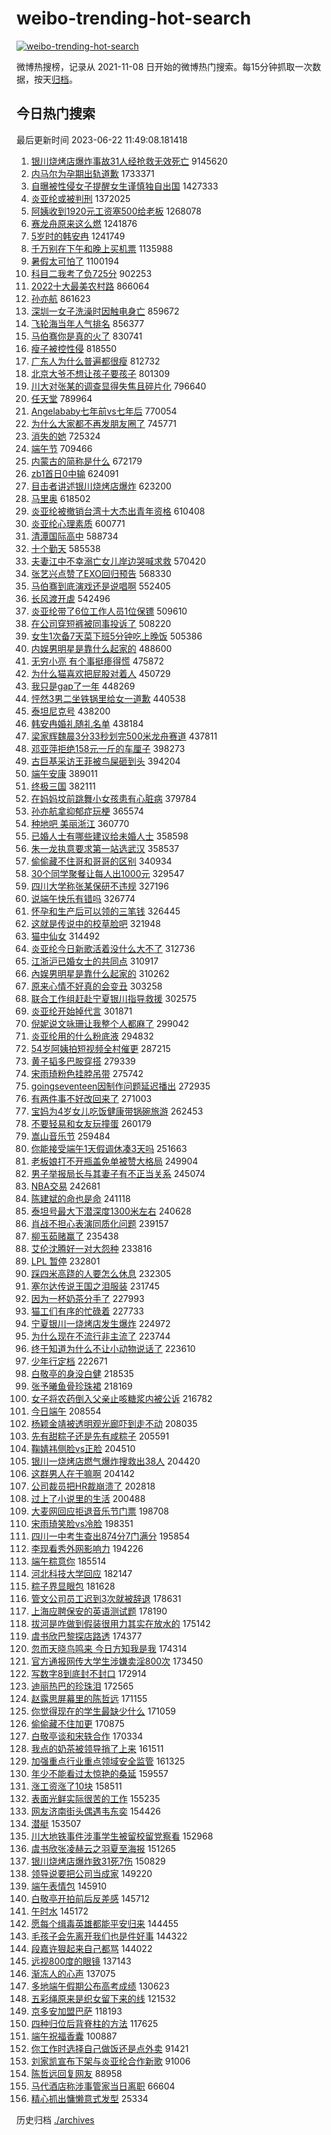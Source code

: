 # weibo-trending-hot-search

[![weibo-trending-hot-search](https://github.com/ameizi/weibo-trending-hot-search/actions/workflows/ci.yml/badge.svg)](https://github.com/ameizi/weibo-trending-hot-search/actions/workflows/ci.yml)

微博热搜榜，记录从 2021-11-08 日开始的微博热门搜索。每15分钟抓取一次数据，按天[归档](./archives)。

## 今日热门搜索

<!-- BEGIN --> 
最后更新时间 2023-06-22 11:49:08.181418 
1. [银川烧烤店爆炸事故31人经抢救无效死亡](https://s.weibo.com/weibo?q=%23%E9%93%B6%E5%B7%9D%E7%83%A7%E7%83%A4%E5%BA%97%E7%88%86%E7%82%B8%E4%BA%8B%E6%95%8531%E4%BA%BA%E7%BB%8F%E6%8A%A2%E6%95%91%E6%97%A0%E6%95%88%E6%AD%BB%E4%BA%A1%23&t=31&band_rank=1&Refer=top) 9145620
1. [内马尔为孕期出轨道歉](https://s.weibo.com/weibo?q=%E5%86%85%E9%A9%AC%E5%B0%94%E4%B8%BA%E5%AD%95%E6%9C%9F%E5%87%BA%E8%BD%A8%E9%81%93%E6%AD%89&t=31&band_rank=10&Refer=top) 1733371
1. [自曝被性侵女子提醒女生谨慎独自出国](https://s.weibo.com/weibo?q=%23%E8%87%AA%E6%9B%9D%E8%A2%AB%E6%80%A7%E4%BE%B5%E5%A5%B3%E5%AD%90%E6%8F%90%E9%86%92%E5%A5%B3%E7%94%9F%E8%B0%A8%E6%85%8E%E7%8B%AC%E8%87%AA%E5%87%BA%E5%9B%BD%23&t=31&band_rank=1&Refer=top) 1427333
1. [炎亚纶或被判刑](https://s.weibo.com/weibo?q=%23%E7%82%8E%E4%BA%9A%E7%BA%B6%E6%88%96%E8%A2%AB%E5%88%A4%E5%88%91%23&t=31&band_rank=1&Refer=top) 1372025
1. [阿姨收到1920元工资塞500给老板](https://s.weibo.com/weibo?q=%23%E9%98%BF%E5%A7%A8%E6%94%B6%E5%88%B01920%E5%85%83%E5%B7%A5%E8%B5%84%E5%A1%9E500%E7%BB%99%E8%80%81%E6%9D%BF%23&t=31&band_rank=2&Refer=top) 1268078
1. [赛龙舟原来这么燃](https://s.weibo.com/weibo?q=%23%E8%B5%9B%E9%BE%99%E8%88%9F%E5%8E%9F%E6%9D%A5%E8%BF%99%E4%B9%88%E7%87%83%23&t=31&band_rank=3&Refer=top) 1241876
1. [5岁时的韩安冉](https://s.weibo.com/weibo?q=%235%E5%B2%81%E6%97%B6%E7%9A%84%E9%9F%A9%E5%AE%89%E5%86%89%23&t=31&band_rank=5&Refer=top) 1241749
1. [千万别在下午和晚上买机票](https://s.weibo.com/weibo?q=%23%E5%8D%83%E4%B8%87%E5%88%AB%E5%9C%A8%E4%B8%8B%E5%8D%88%E5%92%8C%E6%99%9A%E4%B8%8A%E4%B9%B0%E6%9C%BA%E7%A5%A8%23&t=31&band_rank=14&Refer=top) 1135988
1. [暑假太可怕了](https://s.weibo.com/weibo?q=%E6%9A%91%E5%81%87%E5%A4%AA%E5%8F%AF%E6%80%95%E4%BA%86&t=31&band_rank=12&Refer=top) 1100194
1. [科目二我考了负725分](https://s.weibo.com/weibo?q=%23%E7%A7%91%E7%9B%AE%E4%BA%8C%E6%88%91%E8%80%83%E4%BA%86%E8%B4%9F725%E5%88%86%23&t=31&band_rank=2&Refer=top) 902253
1. [2022十大最美农村路](https://s.weibo.com/weibo?q=%232022%E5%8D%81%E5%A4%A7%E6%9C%80%E7%BE%8E%E5%86%9C%E6%9D%91%E8%B7%AF%23&t=31&band_rank=3&Refer=top) 866064
1. [孙亦航](https://s.weibo.com/weibo?q=%E5%AD%99%E4%BA%A6%E8%88%AA&t=31&band_rank=4&Refer=top) 861623
1. [深圳一女子洗澡时因触电身亡](https://s.weibo.com/weibo?q=%23%E6%B7%B1%E5%9C%B3%E4%B8%80%E5%A5%B3%E5%AD%90%E6%B4%97%E6%BE%A1%E6%97%B6%E5%9B%A0%E8%A7%A6%E7%94%B5%E8%BA%AB%E4%BA%A1%23&t=31&band_rank=5&Refer=top) 859672
1. [飞轮海当年人气排名](https://s.weibo.com/weibo?q=%23%E9%A3%9E%E8%BD%AE%E6%B5%B7%E5%BD%93%E5%B9%B4%E4%BA%BA%E6%B0%94%E6%8E%92%E5%90%8D%23&t=31&band_rank=6&Refer=top) 856377
1. [马伯骞你是真的火了](https://s.weibo.com/weibo?q=%23%E9%A9%AC%E4%BC%AF%E9%AA%9E%E4%BD%A0%E6%98%AF%E7%9C%9F%E7%9A%84%E7%81%AB%E4%BA%86%23&t=31&band_rank=28&Refer=top) 830741
1. [瘦子被控性侵](https://s.weibo.com/weibo?q=%23%E7%98%A6%E5%AD%90%E8%A2%AB%E6%8E%A7%E6%80%A7%E4%BE%B5%23&t=31&band_rank=27&Refer=top) 818550
1. [广东人为什么普遍都很瘦](https://s.weibo.com/weibo?q=%23%E5%B9%BF%E4%B8%9C%E4%BA%BA%E4%B8%BA%E4%BB%80%E4%B9%88%E6%99%AE%E9%81%8D%E9%83%BD%E5%BE%88%E7%98%A6%23&t=31&band_rank=14&Refer=top) 812732
1. [北京大爷不想让孩子要孩子](https://s.weibo.com/weibo?q=%23%E5%8C%97%E4%BA%AC%E5%A4%A7%E7%88%B7%E4%B8%8D%E6%83%B3%E8%AE%A9%E5%AD%A9%E5%AD%90%E8%A6%81%E5%AD%A9%E5%AD%90%23&t=31&band_rank=42&Refer=top) 801309
1. [川大对张某的调查显得失焦且碎片化](https://s.weibo.com/weibo?q=%23%E5%B7%9D%E5%A4%A7%E5%AF%B9%E5%BC%A0%E6%9F%90%E7%9A%84%E8%B0%83%E6%9F%A5%E6%98%BE%E5%BE%97%E5%A4%B1%E7%84%A6%E4%B8%94%E7%A2%8E%E7%89%87%E5%8C%96%23&t=31&band_rank=16&Refer=top) 796640
1. [任天堂](https://s.weibo.com/weibo?q=%E4%BB%BB%E5%A4%A9%E5%A0%82&t=31&band_rank=7&Refer=top) 789964
1. [Angelababy七年前vs七年后](https://s.weibo.com/weibo?q=%23Angelababy%E4%B8%83%E5%B9%B4%E5%89%8Dvs%E4%B8%83%E5%B9%B4%E5%90%8E%23&t=31&band_rank=40&Refer=top) 770054
1. [为什么大家都不再发朋友圈了](https://s.weibo.com/weibo?q=%23%E4%B8%BA%E4%BB%80%E4%B9%88%E5%A4%A7%E5%AE%B6%E9%83%BD%E4%B8%8D%E5%86%8D%E5%8F%91%E6%9C%8B%E5%8F%8B%E5%9C%88%E4%BA%86%23&t=31&band_rank=29&Refer=top) 745771
1. [消失的她](https://s.weibo.com/weibo?q=%E6%B6%88%E5%A4%B1%E7%9A%84%E5%A5%B9&t=31&band_rank=8&Refer=top) 725324
1. [端午节](https://s.weibo.com/weibo?q=%E7%AB%AF%E5%8D%88%E8%8A%82&t=31&band_rank=2&Refer=top) 709466
1. [内蒙古的简称是什么](https://s.weibo.com/weibo?q=%23%E5%86%85%E8%92%99%E5%8F%A4%E7%9A%84%E7%AE%80%E7%A7%B0%E6%98%AF%E4%BB%80%E4%B9%88%23&t=31&band_rank=7&Refer=top) 672179
1. [zb1首日0中输](https://s.weibo.com/weibo?q=%23zb1%E9%A6%96%E6%97%A50%E4%B8%AD%E8%BE%93%23&t=31&band_rank=32&Refer=top) 624091
1. [目击者讲述银川烧烤店爆炸](https://s.weibo.com/weibo?q=%23%E7%9B%AE%E5%87%BB%E8%80%85%E8%AE%B2%E8%BF%B0%E9%93%B6%E5%B7%9D%E7%83%A7%E7%83%A4%E5%BA%97%E7%88%86%E7%82%B8%23&t=31&band_rank=39&Refer=top) 623200
1. [马里奥](https://s.weibo.com/weibo?q=%E9%A9%AC%E9%87%8C%E5%A5%A5&t=31&band_rank=18&Refer=top) 618502
1. [炎亚纶被撤销台湾十大杰出青年资格](https://s.weibo.com/weibo?q=%23%E7%82%8E%E4%BA%9A%E7%BA%B6%E8%A2%AB%E6%92%A4%E9%94%80%E5%8F%B0%E6%B9%BE%E5%8D%81%E5%A4%A7%E6%9D%B0%E5%87%BA%E9%9D%92%E5%B9%B4%E8%B5%84%E6%A0%BC%23&t=31&band_rank=22&Refer=top) 610408
1. [炎亚纶心理素质](https://s.weibo.com/weibo?q=%23%E7%82%8E%E4%BA%9A%E7%BA%B6%E5%BF%83%E7%90%86%E7%B4%A0%E8%B4%A8%23&t=31&band_rank=22&Refer=top) 600771
1. [清潭国际高中](https://s.weibo.com/weibo?q=%E6%B8%85%E6%BD%AD%E5%9B%BD%E9%99%85%E9%AB%98%E4%B8%AD&t=31&band_rank=9&Refer=top) 588734
1. [十个勤天](https://s.weibo.com/weibo?q=%E5%8D%81%E4%B8%AA%E5%8B%A4%E5%A4%A9&t=31&band_rank=30&Refer=top) 585538
1. [夫妻江中不幸溺亡女儿岸边哭喊求救](https://s.weibo.com/weibo?q=%23%E5%A4%AB%E5%A6%BB%E6%B1%9F%E4%B8%AD%E4%B8%8D%E5%B9%B8%E6%BA%BA%E4%BA%A1%E5%A5%B3%E5%84%BF%E5%B2%B8%E8%BE%B9%E5%93%AD%E5%96%8A%E6%B1%82%E6%95%91%23&t=31&band_rank=8&Refer=top) 570420
1. [张艺兴点赞了EXO回归预告](https://s.weibo.com/weibo?q=%23%E5%BC%A0%E8%89%BA%E5%85%B4%E7%82%B9%E8%B5%9E%E4%BA%86EXO%E5%9B%9E%E5%BD%92%E9%A2%84%E5%91%8A%23&t=31&band_rank=8&Refer=top) 568330
1. [马伯骞到底演戏还是说唱啊](https://s.weibo.com/weibo?q=%23%E9%A9%AC%E4%BC%AF%E9%AA%9E%E5%88%B0%E5%BA%95%E6%BC%94%E6%88%8F%E8%BF%98%E6%98%AF%E8%AF%B4%E5%94%B1%E5%95%8A%23&t=31&band_rank=18&Refer=top) 552405
1. [长风渡开虐](https://s.weibo.com/weibo?q=%23%E9%95%BF%E9%A3%8E%E6%B8%A1%E5%BC%80%E8%99%90%23&t=31&band_rank=10&Refer=top) 542496
1. [炎亚纶带了6位工作人员1位保镖](https://s.weibo.com/weibo?q=%23%E7%82%8E%E4%BA%9A%E7%BA%B6%E5%B8%A6%E4%BA%866%E4%BD%8D%E5%B7%A5%E4%BD%9C%E4%BA%BA%E5%91%981%E4%BD%8D%E4%BF%9D%E9%95%96%23&t=31&band_rank=11&Refer=top) 509610
1. [在公司穿短裤被同事投诉了](https://s.weibo.com/weibo?q=%23%E5%9C%A8%E5%85%AC%E5%8F%B8%E7%A9%BF%E7%9F%AD%E8%A3%A4%E8%A2%AB%E5%90%8C%E4%BA%8B%E6%8A%95%E8%AF%89%E4%BA%86%23&t=31&band_rank=37&Refer=top) 508220
1. [女生1次备7天菜下班5分钟吃上晚饭](https://s.weibo.com/weibo?q=%23%E5%A5%B3%E7%94%9F1%E6%AC%A1%E5%A4%877%E5%A4%A9%E8%8F%9C%E4%B8%8B%E7%8F%AD5%E5%88%86%E9%92%9F%E5%90%83%E4%B8%8A%E6%99%9A%E9%A5%AD%23&t=31&band_rank=16&Refer=top) 505386
1. [内娱男明星是靠什么起家的](https://s.weibo.com/weibo?q=%23%E5%86%85%E5%A8%B1%E7%94%B7%E6%98%8E%E6%98%9F%E6%98%AF%E9%9D%A0%E4%BB%80%E4%B9%88%E8%B5%B7%E5%AE%B6%E7%9A%84%23&t=31&band_rank=13&Refer=top) 488600
1. [无穷小亮 有个事挺瘆得慌](https://s.weibo.com/weibo?q=%E6%97%A0%E7%A9%B7%E5%B0%8F%E4%BA%AE%20%E6%9C%89%E4%B8%AA%E4%BA%8B%E6%8C%BA%E7%98%86%E5%BE%97%E6%85%8C&t=31&band_rank=31&Refer=top) 475872
1. [为什么猫喜欢把屁股对着人](https://s.weibo.com/weibo?q=%23%E4%B8%BA%E4%BB%80%E4%B9%88%E7%8C%AB%E5%96%9C%E6%AC%A2%E6%8A%8A%E5%B1%81%E8%82%A1%E5%AF%B9%E7%9D%80%E4%BA%BA%23&t=31&band_rank=16&Refer=top) 450729
1. [我只是gap了一年](https://s.weibo.com/weibo?q=%E6%88%91%E5%8F%AA%E6%98%AFgap%E4%BA%86%E4%B8%80%E5%B9%B4&t=31&band_rank=13&Refer=top) 448269
1. [怦然3男二坐铁锅里给女一道歉](https://s.weibo.com/weibo?q=%23%E6%80%A6%E7%84%B63%E7%94%B7%E4%BA%8C%E5%9D%90%E9%93%81%E9%94%85%E9%87%8C%E7%BB%99%E5%A5%B3%E4%B8%80%E9%81%93%E6%AD%89%23&t=31&band_rank=14&Refer=top) 440538
1. [泰坦尼克号](https://s.weibo.com/weibo?q=%E6%B3%B0%E5%9D%A6%E5%B0%BC%E5%85%8B%E5%8F%B7&t=31&band_rank=15&Refer=top) 438200
1. [韩安冉婚礼随礼名单](https://s.weibo.com/weibo?q=%23%E9%9F%A9%E5%AE%89%E5%86%89%E5%A9%9A%E7%A4%BC%E9%9A%8F%E7%A4%BC%E5%90%8D%E5%8D%95%23&t=31&band_rank=13&Refer=top) 438184
1. [梁家辉魏晨3分33秒划完500米龙舟赛道](https://s.weibo.com/weibo?q=%23%E6%A2%81%E5%AE%B6%E8%BE%89%E9%AD%8F%E6%99%A83%E5%88%8633%E7%A7%92%E5%88%92%E5%AE%8C500%E7%B1%B3%E9%BE%99%E8%88%9F%E8%B5%9B%E9%81%93%23&t=31&band_rank=31&Refer=top) 437811
1. [邓亚萍拒绝158元一斤的车厘子](https://s.weibo.com/weibo?q=%23%E9%82%93%E4%BA%9A%E8%90%8D%E6%8B%92%E7%BB%9D158%E5%85%83%E4%B8%80%E6%96%A4%E7%9A%84%E8%BD%A6%E5%8E%98%E5%AD%90%23&t=31&band_rank=17&Refer=top) 398273
1. [古巨基采访王菲被鸟屎砸到头](https://s.weibo.com/weibo?q=%23%E5%8F%A4%E5%B7%A8%E5%9F%BA%E9%87%87%E8%AE%BF%E7%8E%8B%E8%8F%B2%E8%A2%AB%E9%B8%9F%E5%B1%8E%E7%A0%B8%E5%88%B0%E5%A4%B4%23&t=31&band_rank=13&Refer=top) 394204
1. [端午安康](https://s.weibo.com/weibo?q=%E7%AB%AF%E5%8D%88%E5%AE%89%E5%BA%B7&t=31&band_rank=7&Refer=top) 389011
1. [终极三国](https://s.weibo.com/weibo?q=%E7%BB%88%E6%9E%81%E4%B8%89%E5%9B%BD&t=31&band_rank=26&Refer=top) 382111
1. [在妈妈坟前跳舞小女孩患有心脏病](https://s.weibo.com/weibo?q=%23%E5%9C%A8%E5%A6%88%E5%A6%88%E5%9D%9F%E5%89%8D%E8%B7%B3%E8%88%9E%E5%B0%8F%E5%A5%B3%E5%AD%A9%E6%82%A3%E6%9C%89%E5%BF%83%E8%84%8F%E7%97%85%23&t=31&band_rank=47&Refer=top) 379784
1. [孙亦航拿抑郁症玩梗](https://s.weibo.com/weibo?q=%23%E5%AD%99%E4%BA%A6%E8%88%AA%E6%8B%BF%E6%8A%91%E9%83%81%E7%97%87%E7%8E%A9%E6%A2%97%23&t=31&band_rank=49&Refer=top) 365574
1. [种地吧 美丽浙江](https://s.weibo.com/weibo?q=%E7%A7%8D%E5%9C%B0%E5%90%A7%20%E7%BE%8E%E4%B8%BD%E6%B5%99%E6%B1%9F&t=31&band_rank=44&Refer=top) 360770
1. [已婚人士有哪些建议给未婚人士](https://s.weibo.com/weibo?q=%23%E5%B7%B2%E5%A9%9A%E4%BA%BA%E5%A3%AB%E6%9C%89%E5%93%AA%E4%BA%9B%E5%BB%BA%E8%AE%AE%E7%BB%99%E6%9C%AA%E5%A9%9A%E4%BA%BA%E5%A3%AB%23&t=31&band_rank=36&Refer=top) 358598
1. [朱一龙执意要求第一站选武汉](https://s.weibo.com/weibo?q=%23%E6%9C%B1%E4%B8%80%E9%BE%99%E6%89%A7%E6%84%8F%E8%A6%81%E6%B1%82%E7%AC%AC%E4%B8%80%E7%AB%99%E9%80%89%E6%AD%A6%E6%B1%89%23&t=31&band_rank=19&Refer=top) 358537
1. [偷偷藏不住哥和哥哥的区别](https://s.weibo.com/weibo?q=%23%E5%81%B7%E5%81%B7%E8%97%8F%E4%B8%8D%E4%BD%8F%E5%93%A5%E5%92%8C%E5%93%A5%E5%93%A5%E7%9A%84%E5%8C%BA%E5%88%AB%23&t=31&band_rank=19&Refer=top) 340934
1. [30个同学聚餐让每人出1000元](https://s.weibo.com/weibo?q=%2330%E4%B8%AA%E5%90%8C%E5%AD%A6%E8%81%9A%E9%A4%90%E8%AE%A9%E6%AF%8F%E4%BA%BA%E5%87%BA1000%E5%85%83%23&t=31&band_rank=21&Refer=top) 329547
1. [四川大学称张某保研不违规](https://s.weibo.com/weibo?q=%23%E5%9B%9B%E5%B7%9D%E5%A4%A7%E5%AD%A6%E7%A7%B0%E5%BC%A0%E6%9F%90%E4%BF%9D%E7%A0%94%E4%B8%8D%E8%BF%9D%E8%A7%84%23&t=31&band_rank=20&Refer=top) 327196
1. [说端午快乐有错吗](https://s.weibo.com/weibo?q=%23%E8%AF%B4%E7%AB%AF%E5%8D%88%E5%BF%AB%E4%B9%90%E6%9C%89%E9%94%99%E5%90%97%23&t=31&band_rank=25&Refer=top) 326774
1. [怀孕和生产后可以领的三笔钱](https://s.weibo.com/weibo?q=%E6%80%80%E5%AD%95%E5%92%8C%E7%94%9F%E4%BA%A7%E5%90%8E%E5%8F%AF%E4%BB%A5%E9%A2%86%E7%9A%84%E4%B8%89%E7%AC%94%E9%92%B1&t=31&band_rank=21&Refer=top) 326445
1. [这就是传说中的校草脸吧](https://s.weibo.com/weibo?q=%23%E8%BF%99%E5%B0%B1%E6%98%AF%E4%BC%A0%E8%AF%B4%E4%B8%AD%E7%9A%84%E6%A0%A1%E8%8D%89%E8%84%B8%E5%90%A7%23&t=31&band_rank=23&Refer=top) 321948
1. [猫中仙女](https://s.weibo.com/weibo?q=%E7%8C%AB%E4%B8%AD%E4%BB%99%E5%A5%B3&t=31&band_rank=24&Refer=top) 314492
1. [炎亚纶今日新歌活着没什么大不了](https://s.weibo.com/weibo?q=%23%E7%82%8E%E4%BA%9A%E7%BA%B6%E4%BB%8A%E6%97%A5%E6%96%B0%E6%AD%8C%E6%B4%BB%E7%9D%80%E6%B2%A1%E4%BB%80%E4%B9%88%E5%A4%A7%E4%B8%8D%E4%BA%86%23&t=31&band_rank=25&Refer=top) 312736
1. [江浙沪已婚女士的共同点](https://s.weibo.com/weibo?q=%23%E6%B1%9F%E6%B5%99%E6%B2%AA%E5%B7%B2%E5%A9%9A%E5%A5%B3%E5%A3%AB%E7%9A%84%E5%85%B1%E5%90%8C%E7%82%B9%23&t=31&band_rank=27&Refer=top) 310917
1. [內娱男明星是靠什么起家的](https://s.weibo.com/weibo?q=%23%E5%85%A7%E5%A8%B1%E7%94%B7%E6%98%8E%E6%98%9F%E6%98%AF%E9%9D%A0%E4%BB%80%E4%B9%88%E8%B5%B7%E5%AE%B6%E7%9A%84%23&t=31&band_rank=20&Refer=top) 310262
1. [原来心情不好真的会变丑](https://s.weibo.com/weibo?q=%23%E5%8E%9F%E6%9D%A5%E5%BF%83%E6%83%85%E4%B8%8D%E5%A5%BD%E7%9C%9F%E7%9A%84%E4%BC%9A%E5%8F%98%E4%B8%91%23&t=31&band_rank=22&Refer=top) 303258
1. [联合工作组赶赴宁夏银川指导救援](https://s.weibo.com/weibo?q=%23%E8%81%94%E5%90%88%E5%B7%A5%E4%BD%9C%E7%BB%84%E8%B5%B6%E8%B5%B4%E5%AE%81%E5%A4%8F%E9%93%B6%E5%B7%9D%E6%8C%87%E5%AF%BC%E6%95%91%E6%8F%B4%23&t=31&band_rank=46&Refer=top) 302575
1. [炎亚纶开始掉代言](https://s.weibo.com/weibo?q=%23%E7%82%8E%E4%BA%9A%E7%BA%B6%E5%BC%80%E5%A7%8B%E6%8E%89%E4%BB%A3%E8%A8%80%23&t=31&band_rank=28&Refer=top) 301871
1. [倪妮说文咏珊让我整个人都麻了](https://s.weibo.com/weibo?q=%23%E5%80%AA%E5%A6%AE%E8%AF%B4%E6%96%87%E5%92%8F%E7%8F%8A%E8%AE%A9%E6%88%91%E6%95%B4%E4%B8%AA%E4%BA%BA%E9%83%BD%E9%BA%BB%E4%BA%86%23&t=31&band_rank=29&Refer=top) 299042
1. [炎亚纶用的什么粉底液](https://s.weibo.com/weibo?q=%23%E7%82%8E%E4%BA%9A%E7%BA%B6%E7%94%A8%E7%9A%84%E4%BB%80%E4%B9%88%E7%B2%89%E5%BA%95%E6%B6%B2%23&t=31&band_rank=31&Refer=top) 294832
1. [54岁阿姨拍短视频全村催更](https://s.weibo.com/weibo?q=%2354%E5%B2%81%E9%98%BF%E5%A7%A8%E6%8B%8D%E7%9F%AD%E8%A7%86%E9%A2%91%E5%85%A8%E6%9D%91%E5%82%AC%E6%9B%B4%23&t=31&band_rank=30&Refer=top) 287215
1. [黄子韬多巴胺穿搭](https://s.weibo.com/weibo?q=%23%E9%BB%84%E5%AD%90%E9%9F%AC%E5%A4%9A%E5%B7%B4%E8%83%BA%E7%A9%BF%E6%90%AD%23&t=31&band_rank=31&Refer=top) 279339
1. [宋雨琦粉色挂脖吊带](https://s.weibo.com/weibo?q=%23%E5%AE%8B%E9%9B%A8%E7%90%A6%E7%B2%89%E8%89%B2%E6%8C%82%E8%84%96%E5%90%8A%E5%B8%A6%23&t=31&band_rank=26&Refer=top) 275742
1. [goingseventeen因制作问题延迟播出](https://s.weibo.com/weibo?q=%23goingseventeen%E5%9B%A0%E5%88%B6%E4%BD%9C%E9%97%AE%E9%A2%98%E5%BB%B6%E8%BF%9F%E6%92%AD%E5%87%BA%23&t=31&band_rank=33&Refer=top) 272935
1. [有两件事不好改回来了](https://s.weibo.com/weibo?q=%E6%9C%89%E4%B8%A4%E4%BB%B6%E4%BA%8B%E4%B8%8D%E5%A5%BD%E6%94%B9%E5%9B%9E%E6%9D%A5%E4%BA%86&t=31&band_rank=34&Refer=top) 271003
1. [宝妈为4岁女儿吃饭健康带锅碗旅游](https://s.weibo.com/weibo?q=%23%E5%AE%9D%E5%A6%88%E4%B8%BA4%E5%B2%81%E5%A5%B3%E5%84%BF%E5%90%83%E9%A5%AD%E5%81%A5%E5%BA%B7%E5%B8%A6%E9%94%85%E7%A2%97%E6%97%85%E6%B8%B8%23&t=31&band_rank=28&Refer=top) 262453
1. [不要轻易和女友玩撞蛋](https://s.weibo.com/weibo?q=%23%E4%B8%8D%E8%A6%81%E8%BD%BB%E6%98%93%E5%92%8C%E5%A5%B3%E5%8F%8B%E7%8E%A9%E6%92%9E%E8%9B%8B%23&t=31&band_rank=29&Refer=top) 260179
1. [嵩山音乐节](https://s.weibo.com/weibo?q=%E5%B5%A9%E5%B1%B1%E9%9F%B3%E4%B9%90%E8%8A%82&t=31&band_rank=32&Refer=top) 259484
1. [你能接受端午1天假调休凑3天吗](https://s.weibo.com/weibo?q=%23%E4%BD%A0%E8%83%BD%E6%8E%A5%E5%8F%97%E7%AB%AF%E5%8D%881%E5%A4%A9%E5%81%87%E8%B0%83%E4%BC%91%E5%87%913%E5%A4%A9%E5%90%97%23&t=31&band_rank=29&Refer=top) 251663
1. [老板娘打不开瓶盖免单被赞大格局](https://s.weibo.com/weibo?q=%23%E8%80%81%E6%9D%BF%E5%A8%98%E6%89%93%E4%B8%8D%E5%BC%80%E7%93%B6%E7%9B%96%E5%85%8D%E5%8D%95%E8%A2%AB%E8%B5%9E%E5%A4%A7%E6%A0%BC%E5%B1%80%23&t=31&band_rank=26&Refer=top) 249904
1. [男子举报局长与其妻子有不正当关系](https://s.weibo.com/weibo?q=%23%E7%94%B7%E5%AD%90%E4%B8%BE%E6%8A%A5%E5%B1%80%E9%95%BF%E4%B8%8E%E5%85%B6%E5%A6%BB%E5%AD%90%E6%9C%89%E4%B8%8D%E6%AD%A3%E5%BD%93%E5%85%B3%E7%B3%BB%23&t=31&band_rank=35&Refer=top) 245074
1. [NBA交易](https://s.weibo.com/weibo?q=%23NBA%E4%BA%A4%E6%98%93%23&t=31&band_rank=31&Refer=top) 242681
1. [陈建斌的命也是命](https://s.weibo.com/weibo?q=%23%E9%99%88%E5%BB%BA%E6%96%8C%E7%9A%84%E5%91%BD%E4%B9%9F%E6%98%AF%E5%91%BD%23&t=31&band_rank=36&Refer=top) 241118
1. [泰坦号最大下潜深度1300米左右](https://s.weibo.com/weibo?q=%E6%B3%B0%E5%9D%A6%E5%8F%B7%E6%9C%80%E5%A4%A7%E4%B8%8B%E6%BD%9C%E6%B7%B1%E5%BA%A61300%E7%B1%B3%E5%B7%A6%E5%8F%B3&t=31&band_rank=39&Refer=top) 240628
1. [肖战不担心表演同质化问题](https://s.weibo.com/weibo?q=%23%E8%82%96%E6%88%98%E4%B8%8D%E6%8B%85%E5%BF%83%E8%A1%A8%E6%BC%94%E5%90%8C%E8%B4%A8%E5%8C%96%E9%97%AE%E9%A2%98%23&t=31&band_rank=24&Refer=top) 239157
1. [柳玉茹赌赢了](https://s.weibo.com/weibo?q=%23%E6%9F%B3%E7%8E%89%E8%8C%B9%E8%B5%8C%E8%B5%A2%E4%BA%86%23&t=31&band_rank=26&Refer=top) 235438
1. [艾伦沈腾好一对大怨种](https://s.weibo.com/weibo?q=%23%E8%89%BE%E4%BC%A6%E6%B2%88%E8%85%BE%E5%A5%BD%E4%B8%80%E5%AF%B9%E5%A4%A7%E6%80%A8%E7%A7%8D%23&t=31&band_rank=27&Refer=top) 233816
1. [LPL 暂停](https://s.weibo.com/weibo?q=LPL%20%E6%9A%82%E5%81%9C&t=31&band_rank=37&Refer=top) 232801
1. [踩四米高跷的人要怎么休息](https://s.weibo.com/weibo?q=%23%E8%B8%A9%E5%9B%9B%E7%B1%B3%E9%AB%98%E8%B7%B7%E7%9A%84%E4%BA%BA%E8%A6%81%E6%80%8E%E4%B9%88%E4%BC%91%E6%81%AF%23&t=31&band_rank=33&Refer=top) 232305
1. [塞尔达传说王国之泪服装](https://s.weibo.com/weibo?q=%E5%A1%9E%E5%B0%94%E8%BE%BE%E4%BC%A0%E8%AF%B4%E7%8E%8B%E5%9B%BD%E4%B9%8B%E6%B3%AA%E6%9C%8D%E8%A3%85&t=31&band_rank=38&Refer=top) 231745
1. [因为一杯奶茶分手了](https://s.weibo.com/weibo?q=%E5%9B%A0%E4%B8%BA%E4%B8%80%E6%9D%AF%E5%A5%B6%E8%8C%B6%E5%88%86%E6%89%8B%E4%BA%86&t=31&band_rank=38&Refer=top) 227993
1. [猫工们有序的忙碌着](https://s.weibo.com/weibo?q=%E7%8C%AB%E5%B7%A5%E4%BB%AC%E6%9C%89%E5%BA%8F%E7%9A%84%E5%BF%99%E7%A2%8C%E7%9D%80&t=31&band_rank=32&Refer=top) 227733
1. [宁夏银川一烧烤店发生爆炸](https://s.weibo.com/weibo?q=%23%E5%AE%81%E5%A4%8F%E9%93%B6%E5%B7%9D%E4%B8%80%E7%83%A7%E7%83%A4%E5%BA%97%E5%8F%91%E7%94%9F%E7%88%86%E7%82%B8%23&t=31&band_rank=32&Refer=top) 224972
1. [为什么现在不流行非主流了](https://s.weibo.com/weibo?q=%23%E4%B8%BA%E4%BB%80%E4%B9%88%E7%8E%B0%E5%9C%A8%E4%B8%8D%E6%B5%81%E8%A1%8C%E9%9D%9E%E4%B8%BB%E6%B5%81%E4%BA%86%23&t=31&band_rank=41&Refer=top) 223744
1. [终于知道为什么不让小动物说话了](https://s.weibo.com/weibo?q=%E7%BB%88%E4%BA%8E%E7%9F%A5%E9%81%93%E4%B8%BA%E4%BB%80%E4%B9%88%E4%B8%8D%E8%AE%A9%E5%B0%8F%E5%8A%A8%E7%89%A9%E8%AF%B4%E8%AF%9D%E4%BA%86&t=31&band_rank=31&Refer=top) 223610
1. [少年行定档](https://s.weibo.com/weibo?q=%23%E5%B0%91%E5%B9%B4%E8%A1%8C%E5%AE%9A%E6%A1%A3%23&t=31&band_rank=50&Refer=top) 222671
1. [白敬亭的身没白健](https://s.weibo.com/weibo?q=%23%E7%99%BD%E6%95%AC%E4%BA%AD%E7%9A%84%E8%BA%AB%E6%B2%A1%E7%99%BD%E5%81%A5%23&t=31&band_rank=44&Refer=top) 218535
1. [张予曦鱼骨珍珠裙](https://s.weibo.com/weibo?q=%23%E5%BC%A0%E4%BA%88%E6%9B%A6%E9%B1%BC%E9%AA%A8%E7%8F%8D%E7%8F%A0%E8%A3%99%23&t=31&band_rank=34&Refer=top) 218169
1. [女子将农药倒入父亲止咳糖浆内被公诉](https://s.weibo.com/weibo?q=%23%E5%A5%B3%E5%AD%90%E5%B0%86%E5%86%9C%E8%8D%AF%E5%80%92%E5%85%A5%E7%88%B6%E4%BA%B2%E6%AD%A2%E5%92%B3%E7%B3%96%E6%B5%86%E5%86%85%E8%A2%AB%E5%85%AC%E8%AF%89%23&t=31&band_rank=40&Refer=top) 216782
1. [今日端午](https://s.weibo.com/weibo?q=%23%E4%BB%8A%E6%97%A5%E7%AB%AF%E5%8D%88%23&t=31&band_rank=30&Refer=top) 208554
1. [杨颖金靖被透明观光廊吓到走不动](https://s.weibo.com/weibo?q=%23%E6%9D%A8%E9%A2%96%E9%87%91%E9%9D%96%E8%A2%AB%E9%80%8F%E6%98%8E%E8%A7%82%E5%85%89%E5%BB%8A%E5%90%93%E5%88%B0%E8%B5%B0%E4%B8%8D%E5%8A%A8%23&t=31&band_rank=40&Refer=top) 208035
1. [先有甜粽子还是先有咸粽子](https://s.weibo.com/weibo?q=%23%E5%85%88%E6%9C%89%E7%94%9C%E7%B2%BD%E5%AD%90%E8%BF%98%E6%98%AF%E5%85%88%E6%9C%89%E5%92%B8%E7%B2%BD%E5%AD%90%23&t=31&band_rank=45&Refer=top) 205591
1. [鞠婧祎侧脸vs正脸](https://s.weibo.com/weibo?q=%23%E9%9E%A0%E5%A9%A7%E7%A5%8E%E4%BE%A7%E8%84%B8vs%E6%AD%A3%E8%84%B8%23&t=31&band_rank=45&Refer=top) 204510
1. [银川一烧烤店燃气爆炸搜救出38人](https://s.weibo.com/weibo?q=%23%E9%93%B6%E5%B7%9D%E4%B8%80%E7%83%A7%E7%83%A4%E5%BA%97%E7%87%83%E6%B0%94%E7%88%86%E7%82%B8%E6%90%9C%E6%95%91%E5%87%BA38%E4%BA%BA%23&t=31&band_rank=41&Refer=top) 204420
1. [这群男人在干嘛啊](https://s.weibo.com/weibo?q=%23%E8%BF%99%E7%BE%A4%E7%94%B7%E4%BA%BA%E5%9C%A8%E5%B9%B2%E5%98%9B%E5%95%8A%23&t=31&band_rank=41&Refer=top) 204142
1. [公司裁员把HR裁崩溃了](https://s.weibo.com/weibo?q=%23%E5%85%AC%E5%8F%B8%E8%A3%81%E5%91%98%E6%8A%8AHR%E8%A3%81%E5%B4%A9%E6%BA%83%E4%BA%86%23&t=31&band_rank=42&Refer=top) 202818
1. [过上了小说里的生活](https://s.weibo.com/weibo?q=%E8%BF%87%E4%B8%8A%E4%BA%86%E5%B0%8F%E8%AF%B4%E9%87%8C%E7%9A%84%E7%94%9F%E6%B4%BB&t=31&band_rank=42&Refer=top) 200488
1. [大麦网回应拒退音乐节门票](https://s.weibo.com/weibo?q=%23%E5%A4%A7%E9%BA%A6%E7%BD%91%E5%9B%9E%E5%BA%94%E6%8B%92%E9%80%80%E9%9F%B3%E4%B9%90%E8%8A%82%E9%97%A8%E7%A5%A8%23&t=31&band_rank=36&Refer=top) 198708
1. [宋雨琦笑脸vs冷脸](https://s.weibo.com/weibo?q=%23%E5%AE%8B%E9%9B%A8%E7%90%A6%E7%AC%91%E8%84%B8vs%E5%86%B7%E8%84%B8%23&t=31&band_rank=35&Refer=top) 198351
1. [四川一中考生查出874分7门满分](https://s.weibo.com/weibo?q=%23%E5%9B%9B%E5%B7%9D%E4%B8%80%E4%B8%AD%E8%80%83%E7%94%9F%E6%9F%A5%E5%87%BA874%E5%88%867%E9%97%A8%E6%BB%A1%E5%88%86%23&t=31&band_rank=43&Refer=top) 195854
1. [李现看秀外网影响力](https://s.weibo.com/weibo?q=%23%E6%9D%8E%E7%8E%B0%E7%9C%8B%E7%A7%80%E5%A4%96%E7%BD%91%E5%BD%B1%E5%93%8D%E5%8A%9B%23&t=31&band_rank=36&Refer=top) 194226
1. [端午粽意你](https://s.weibo.com/weibo?q=%23%E7%AB%AF%E5%8D%88%E7%B2%BD%E6%84%8F%E4%BD%A0%23&t=31&band_rank=40&Refer=top) 185514
1. [河北科技大学回应](https://s.weibo.com/weibo?q=%23%E6%B2%B3%E5%8C%97%E7%A7%91%E6%8A%80%E5%A4%A7%E5%AD%A6%E5%9B%9E%E5%BA%94%23&t=31&band_rank=34&Refer=top) 182147
1. [粽子界显眼包](https://s.weibo.com/weibo?q=%23%E7%B2%BD%E5%AD%90%E7%95%8C%E6%98%BE%E7%9C%BC%E5%8C%85%23&t=31&band_rank=39&Refer=top) 181628
1. [管文公司员工迟到3次就被辞退](https://s.weibo.com/weibo?q=%23%E7%AE%A1%E6%96%87%E5%85%AC%E5%8F%B8%E5%91%98%E5%B7%A5%E8%BF%9F%E5%88%B03%E6%AC%A1%E5%B0%B1%E8%A2%AB%E8%BE%9E%E9%80%80%23&t=31&band_rank=40&Refer=top) 178631
1. [上海应聘保安的英语测试题](https://s.weibo.com/weibo?q=%23%E4%B8%8A%E6%B5%B7%E5%BA%94%E8%81%98%E4%BF%9D%E5%AE%89%E7%9A%84%E8%8B%B1%E8%AF%AD%E6%B5%8B%E8%AF%95%E9%A2%98%23&t=31&band_rank=43&Refer=top) 178190
1. [拔河是咋做到假装很用力其实在放水的](https://s.weibo.com/weibo?q=%23%E6%8B%94%E6%B2%B3%E6%98%AF%E5%92%8B%E5%81%9A%E5%88%B0%E5%81%87%E8%A3%85%E5%BE%88%E7%94%A8%E5%8A%9B%E5%85%B6%E5%AE%9E%E5%9C%A8%E6%94%BE%E6%B0%B4%E7%9A%84%23&t=31&band_rank=35&Refer=top) 175142
1. [虞书欣巴黎探店路透](https://s.weibo.com/weibo?q=%23%E8%99%9E%E4%B9%A6%E6%AC%A3%E5%B7%B4%E9%BB%8E%E6%8E%A2%E5%BA%97%E8%B7%AF%E9%80%8F%23&t=31&band_rank=44&Refer=top) 174377
1. [忽而天晓鸟鸣来 今日方知我是我](https://s.weibo.com/weibo?q=%E5%BF%BD%E8%80%8C%E5%A4%A9%E6%99%93%E9%B8%9F%E9%B8%A3%E6%9D%A5%20%E4%BB%8A%E6%97%A5%E6%96%B9%E7%9F%A5%E6%88%91%E6%98%AF%E6%88%91&t=31&band_rank=48&Refer=top) 174314
1. [官方通报网传大学生涉嫌卖淫800次](https://s.weibo.com/weibo?q=%23%E5%AE%98%E6%96%B9%E9%80%9A%E6%8A%A5%E7%BD%91%E4%BC%A0%E5%A4%A7%E5%AD%A6%E7%94%9F%E6%B6%89%E5%AB%8C%E5%8D%96%E6%B7%AB800%E6%AC%A1%23&t=31&band_rank=45&Refer=top) 173450
1. [写数字8到底封不封口](https://s.weibo.com/weibo?q=%23%E5%86%99%E6%95%B0%E5%AD%978%E5%88%B0%E5%BA%95%E5%B0%81%E4%B8%8D%E5%B0%81%E5%8F%A3%23&t=31&band_rank=42&Refer=top) 172914
1. [迪丽热巴的珍珠泪](https://s.weibo.com/weibo?q=%23%E8%BF%AA%E4%B8%BD%E7%83%AD%E5%B7%B4%E7%9A%84%E7%8F%8D%E7%8F%A0%E6%B3%AA%23&t=31&band_rank=46&Refer=top) 172565
1. [赵露思屏幕里的陈哲远](https://s.weibo.com/weibo?q=%23%E8%B5%B5%E9%9C%B2%E6%80%9D%E5%B1%8F%E5%B9%95%E9%87%8C%E7%9A%84%E9%99%88%E5%93%B2%E8%BF%9C%23&t=31&band_rank=47&Refer=top) 171155
1. [你觉得现在的学生最缺少什么](https://s.weibo.com/weibo?q=%E4%BD%A0%E8%A7%89%E5%BE%97%E7%8E%B0%E5%9C%A8%E7%9A%84%E5%AD%A6%E7%94%9F%E6%9C%80%E7%BC%BA%E5%B0%91%E4%BB%80%E4%B9%88&t=31&band_rank=43&Refer=top) 171059
1. [偷偷藏不住加更](https://s.weibo.com/weibo?q=%23%E5%81%B7%E5%81%B7%E8%97%8F%E4%B8%8D%E4%BD%8F%E5%8A%A0%E6%9B%B4%23&t=31&band_rank=37&Refer=top) 170875
1. [白敬亭谈和宋轶合作](https://s.weibo.com/weibo?q=%23%E7%99%BD%E6%95%AC%E4%BA%AD%E8%B0%88%E5%92%8C%E5%AE%8B%E8%BD%B6%E5%90%88%E4%BD%9C%23&t=31&band_rank=48&Refer=top) 170334
1. [我点的奶茶被领导捎了上来](https://s.weibo.com/weibo?q=%23%E6%88%91%E7%82%B9%E7%9A%84%E5%A5%B6%E8%8C%B6%E8%A2%AB%E9%A2%86%E5%AF%BC%E6%8D%8E%E4%BA%86%E4%B8%8A%E6%9D%A5%23&t=31&band_rank=49&Refer=top) 161511
1. [加强重点行业重点领域安全监管](https://s.weibo.com/weibo?q=%23%E5%8A%A0%E5%BC%BA%E9%87%8D%E7%82%B9%E8%A1%8C%E4%B8%9A%E9%87%8D%E7%82%B9%E9%A2%86%E5%9F%9F%E5%AE%89%E5%85%A8%E7%9B%91%E7%AE%A1%23&t=31&band_rank=47&Refer=top) 161325
1. [年少不能看过太惊艳的桑延](https://s.weibo.com/weibo?q=%23%E5%B9%B4%E5%B0%91%E4%B8%8D%E8%83%BD%E7%9C%8B%E8%BF%87%E5%A4%AA%E6%83%8A%E8%89%B3%E7%9A%84%E6%A1%91%E5%BB%B6%23&t=31&band_rank=46&Refer=top) 159557
1. [涨工资涨了10块](https://s.weibo.com/weibo?q=%23%E6%B6%A8%E5%B7%A5%E8%B5%84%E6%B6%A8%E4%BA%8610%E5%9D%97%23&t=31&band_rank=27&Refer=top) 158511
1. [表面光鲜实际很苦的工作](https://s.weibo.com/weibo?q=%23%E8%A1%A8%E9%9D%A2%E5%85%89%E9%B2%9C%E5%AE%9E%E9%99%85%E5%BE%88%E8%8B%A6%E7%9A%84%E5%B7%A5%E4%BD%9C%23&t=31&band_rank=38&Refer=top) 155235
1. [网友济南街头偶遇韦东奕](https://s.weibo.com/weibo?q=%23%E7%BD%91%E5%8F%8B%E6%B5%8E%E5%8D%97%E8%A1%97%E5%A4%B4%E5%81%B6%E9%81%87%E9%9F%A6%E4%B8%9C%E5%A5%95%23&t=31&band_rank=47&Refer=top) 154426
1. [潜艇](https://s.weibo.com/weibo?q=%E6%BD%9C%E8%89%87&t=31&band_rank=47&Refer=top) 153507
1. [川大地铁事件涉事学生被留校留党察看](https://s.weibo.com/weibo?q=%23%E5%B7%9D%E5%A4%A7%E5%9C%B0%E9%93%81%E4%BA%8B%E4%BB%B6%E6%B6%89%E4%BA%8B%E5%AD%A6%E7%94%9F%E8%A2%AB%E7%95%99%E6%A0%A1%E7%95%99%E5%85%9A%E5%AF%9F%E7%9C%8B%23&t=31&band_rank=49&Refer=top) 152968
1. [虞书欣张凌赫云之羽夏至海报](https://s.weibo.com/weibo?q=%23%E8%99%9E%E4%B9%A6%E6%AC%A3%E5%BC%A0%E5%87%8C%E8%B5%AB%E4%BA%91%E4%B9%8B%E7%BE%BD%E5%A4%8F%E8%87%B3%E6%B5%B7%E6%8A%A5%23&t=31&band_rank=50&Refer=top) 151265
1. [银川烧烤店爆炸致31死7伤](https://s.weibo.com/weibo?q=%23%E9%93%B6%E5%B7%9D%E7%83%A7%E7%83%A4%E5%BA%97%E7%88%86%E7%82%B8%E8%87%B431%E6%AD%BB7%E4%BC%A4%23&t=31&band_rank=49&Refer=top) 150829
1. [领导说要把公司当成家](https://s.weibo.com/weibo?q=%23%E9%A2%86%E5%AF%BC%E8%AF%B4%E8%A6%81%E6%8A%8A%E5%85%AC%E5%8F%B8%E5%BD%93%E6%88%90%E5%AE%B6%23&t=31&band_rank=48&Refer=top) 149220
1. [端午表情包](https://s.weibo.com/weibo?q=%E7%AB%AF%E5%8D%88%E8%A1%A8%E6%83%85%E5%8C%85&t=31&band_rank=49&Refer=top) 145910
1. [白敬亭开拍前后反差感](https://s.weibo.com/weibo?q=%23%E7%99%BD%E6%95%AC%E4%BA%AD%E5%BC%80%E6%8B%8D%E5%89%8D%E5%90%8E%E5%8F%8D%E5%B7%AE%E6%84%9F%23&t=31&band_rank=49&Refer=top) 145712
1. [午时水](https://s.weibo.com/weibo?q=%E5%8D%88%E6%97%B6%E6%B0%B4&t=31&band_rank=50&Refer=top) 145172
1. [愿每个缉毒英雄都能平安归来](https://s.weibo.com/weibo?q=%23%E6%84%BF%E6%AF%8F%E4%B8%AA%E7%BC%89%E6%AF%92%E8%8B%B1%E9%9B%84%E9%83%BD%E8%83%BD%E5%B9%B3%E5%AE%89%E5%BD%92%E6%9D%A5%23&t=31&band_rank=50&Refer=top) 144455
1. [毛孩子会先离开我们也是件好事](https://s.weibo.com/weibo?q=%23%E6%AF%9B%E5%AD%A9%E5%AD%90%E4%BC%9A%E5%85%88%E7%A6%BB%E5%BC%80%E6%88%91%E4%BB%AC%E4%B9%9F%E6%98%AF%E4%BB%B6%E5%A5%BD%E4%BA%8B%23&t=31&band_rank=41&Refer=top) 144322
1. [段嘉许狠起来自己都骂](https://s.weibo.com/weibo?q=%23%E6%AE%B5%E5%98%89%E8%AE%B8%E7%8B%A0%E8%B5%B7%E6%9D%A5%E8%87%AA%E5%B7%B1%E9%83%BD%E9%AA%82%23&t=31&band_rank=42&Refer=top) 144022
1. [远视800度的眼镜](https://s.weibo.com/weibo?q=%E8%BF%9C%E8%A7%86800%E5%BA%A6%E7%9A%84%E7%9C%BC%E9%95%9C&t=31&band_rank=43&Refer=top) 137143
1. [渐冻人的心声](https://s.weibo.com/weibo?q=%E6%B8%90%E5%86%BB%E4%BA%BA%E7%9A%84%E5%BF%83%E5%A3%B0&t=31&band_rank=31&Refer=top) 137075
1. [多地端午假期公布高考成绩](https://s.weibo.com/weibo?q=%23%E5%A4%9A%E5%9C%B0%E7%AB%AF%E5%8D%88%E5%81%87%E6%9C%9F%E5%85%AC%E5%B8%83%E9%AB%98%E8%80%83%E6%88%90%E7%BB%A9%23&t=31&band_rank=45&Refer=top) 130623
1. [五彩绳原来是织女留下来的线](https://s.weibo.com/weibo?q=%23%E4%BA%94%E5%BD%A9%E7%BB%B3%E5%8E%9F%E6%9D%A5%E6%98%AF%E7%BB%87%E5%A5%B3%E7%95%99%E4%B8%8B%E6%9D%A5%E7%9A%84%E7%BA%BF%23&t=31&band_rank=47&Refer=top) 121532
1. [京多安加盟巴萨](https://s.weibo.com/weibo?q=%E4%BA%AC%E5%A4%9A%E5%AE%89%E5%8A%A0%E7%9B%9F%E5%B7%B4%E8%90%A8&t=31&band_rank=35&Refer=top) 118193
1. [四种归位后背脊柱的方法](https://s.weibo.com/weibo?q=%E5%9B%9B%E7%A7%8D%E5%BD%92%E4%BD%8D%E5%90%8E%E8%83%8C%E8%84%8A%E6%9F%B1%E7%9A%84%E6%96%B9%E6%B3%95&t=31&band_rank=50&Refer=top) 117625
1. [端午祝福香囊](https://s.weibo.com/weibo?q=%23%E7%AB%AF%E5%8D%88%E7%A5%9D%E7%A6%8F%E9%A6%99%E5%9B%8A%23&t=31&band_rank=43&Refer=top) 100887
1. [你工作时选择自己做饭还是点外卖](https://s.weibo.com/weibo?q=%23%E4%BD%A0%E5%B7%A5%E4%BD%9C%E6%97%B6%E9%80%89%E6%8B%A9%E8%87%AA%E5%B7%B1%E5%81%9A%E9%A5%AD%E8%BF%98%E6%98%AF%E7%82%B9%E5%A4%96%E5%8D%96%23&t=31&band_rank=49&Refer=top) 91421
1. [刘家凯宣布下架与炎亚纶合作新歌](https://s.weibo.com/weibo?q=%23%E5%88%98%E5%AE%B6%E5%87%AF%E5%AE%A3%E5%B8%83%E4%B8%8B%E6%9E%B6%E4%B8%8E%E7%82%8E%E4%BA%9A%E7%BA%B6%E5%90%88%E4%BD%9C%E6%96%B0%E6%AD%8C%23&t=31&band_rank=42&Refer=top) 91006
1. [陈哲远回复网友](https://s.weibo.com/weibo?q=%23%E9%99%88%E5%93%B2%E8%BF%9C%E5%9B%9E%E5%A4%8D%E7%BD%91%E5%8F%8B%23&t=31&band_rank=46&Refer=top) 88958
1. [马代酒店称涉事管家当日离职](https://s.weibo.com/weibo?q=%23%E9%A9%AC%E4%BB%A3%E9%85%92%E5%BA%97%E7%A7%B0%E6%B6%89%E4%BA%8B%E7%AE%A1%E5%AE%B6%E5%BD%93%E6%97%A5%E7%A6%BB%E8%81%8C%23&t=31&band_rank=46&Refer=top) 66604
1. [精心抓出慵懒意式发型](https://s.weibo.com/weibo?q=%E7%B2%BE%E5%BF%83%E6%8A%93%E5%87%BA%E6%85%B5%E6%87%92%E6%84%8F%E5%BC%8F%E5%8F%91%E5%9E%8B&t=31&band_rank=50&Refer=top) 25334
<!-- END -->

历史归档 [./archives](./archives)

